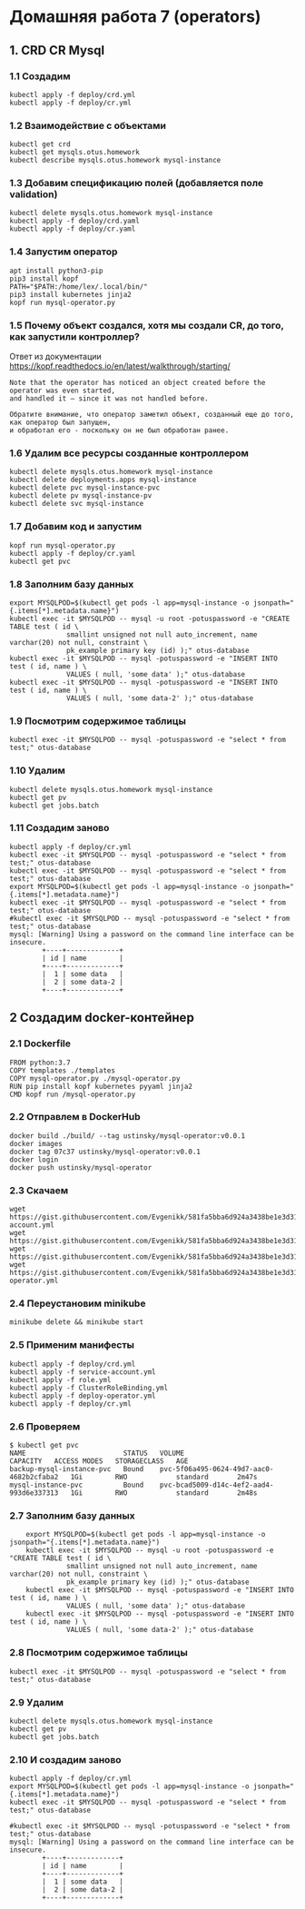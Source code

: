 
# Домашняя работа 7 (operators)
## 1. CRD CR Mysql

### 1.1 Создадим 
```
kubectl apply -f deploy/crd.yml
kubectl apply -f deploy/cr.yml
```

### 1.2 Взаимодействие с объектами
```
kubectl get crd
kubectl get mysqls.otus.homework
kubectl describe mysqls.otus.homework mysql-instance
```

### 1.3 Добавим спецификацию полей (добавляется поле validation)
```
kubectl delete mysqls.otus.homework mysql-instance
kubectl apply -f deploy/crd.yaml
kubectl apply -f deploy/cr.yaml
```

### 1.4 Запустим оператор
```
apt install python3-pip
pip3 install kopf
PATH="$PATH:/home/lex/.local/bin/"
pip3 install kubernetes jinja2
kopf run mysql-operator.py
```

### 1.5 Почему объект создался, хотя мы создали CR, до того, как запустили контроллер?
Ответ из документации https://kopf.readthedocs.io/en/latest/walkthrough/starting/
```
Note that the operator has noticed an object created before the operator was even started, 
and handled it – since it was not handled before.

Обратите внимание, что оператор заметил объект, созданный еще до того, как оператор был запущен,
и обработал его - поскольку он не был обработан ранее.
```

### 1.6 Удалим все ресурсы созданные контроллером
```
kubectl delete mysqls.otus.homework mysql-instance
kubectl delete deployments.apps mysql-instance
kubectl delete pvc mysql-instance-pvc
kubectl delete pv mysql-instance-pv
kubectl delete svc mysql-instance
```

### 1.7 Добавим код и запустим
```
kopf run mysql-operator.py
kubectl apply -f deploy/cr.yaml
kubectl get pvc
```

### 1.8 Заполним базу данных
```
export MYSQLPOD=$(kubectl get pods -l app=mysql-instance -o jsonpath="{.items[*].metadata.name}")
kubectl exec -it $MYSQLPOD -- mysql -u root -potuspassword -e "CREATE TABLE test ( id \
              smallint unsigned not null auto_increment, name varchar(20) not null, constraint \
              pk_example primary key (id) );" otus-database
kubectl exec -it $MYSQLPOD -- mysql -potuspassword -e "INSERT INTO test ( id, name ) \
              VALUES ( null, 'some data' );" otus-database 
kubectl exec -it $MYSQLPOD -- mysql -potuspassword -e "INSERT INTO test ( id, name ) \
              VALUES ( null, 'some data-2' );" otus-database
```

### 1.9 Посмотрим содержимое таблицы
```
kubectl exec -it $MYSQLPOD -- mysql -potuspassword -e "select * from test;" otus-database
```

### 1.10 Удалим 
```
kubectl delete mysqls.otus.homework mysql-instance
kubectl get pv
kubectl get jobs.batch
```

### 1.11 Создадим заново
```
kubectl apply -f deploy/cr.yml
kubectl exec -it $MYSQLPOD -- mysql -potuspassword -e "select * from test;" otus-database
kubectl exec -it $MYSQLPOD -- mysql -potuspassword -e "select * from test;" otus-database
export MYSQLPOD=$(kubectl get pods -l app=mysql-instance -o jsonpath="{.items[*].metadata.name}")
kubectl exec -it $MYSQLPOD -- mysql -potuspassword -e "select * from test;" otus-database
#kubectl exec -it $MYSQLPOD -- mysql -potuspassword -e "select * from test;" otus-database
mysql: [Warning] Using a password on the command line interface can be insecure.
        +----+-------------+
        | id | name        |
        +----+-------------+
        |  1 | some data   |
        |  2 | some data-2 |
        +----+-------------+
```


## 2 Создадим docker-контейнер
### 2.1 Dockerfile 
```
FROM python:3.7
COPY templates ./templates
COPY mysql-operator.py ./mysql-operator.py
RUN pip install kopf kubernetes pyyaml jinja2
CMD kopf run /mysql-operator.py
```

### 2.2 Отправлем в DockerHub
```
docker build ./build/ --tag ustinsky/mysql-operator:v0.0.1
docker images
docker tag 07c37 ustinsky/mysql-operator:v0.0.1
docker login
docker push ustinsky/mysql-operator
```

### 2.3 Скачаем 
```
wget https://gist.githubusercontent.com/Evgenikk/581fa5bba6d924a3438be1e3d31aa468/raw/99429270c474cc434748e1058919e27df01d9a48/service-account.yml
wget https://gist.githubusercontent.com/Evgenikk/581fa5bba6d924a3438be1e3d31aa468/raw/99429270c474cc434748e1058919e27df01d9a48/role.yml
wget https://gist.githubusercontent.com/Evgenikk/581fa5bba6d924a3438be1e3d31aa468/raw/99429270c474cc434748e1058919e27df01d9a48/ClusterRoleBinding.yml
wget https://gist.githubusercontent.com/Evgenikk/581fa5bba6d924a3438be1e3d31aa468/raw/619023d01e49ca3702357d4fded4d054cd523a9a/deploy-operator.yml
```

### 2.4 Переустановим minikube
```
minikube delete && minikube start
```

### 2.5 Применим манифесты
```
kubectl apply -f deploy/crd.yml
kubectl apply -f service-account.yml
kubectl apply -f role.yml
kubectl apply -f ClusterRoleBinding.yml 
kubectl apply -f deploy-operator.yml
kubectl apply -f deploy/cr.yml
```

### 2.6 Проверяем
```
$ kubectl get pvc
NAME                        STATUS   VOLUME                                     CAPACITY   ACCESS MODES   STORAGECLASS   AGE
backup-mysql-instance-pvc   Bound    pvc-5f06a495-0624-49d7-aac0-4682b2cfaba2   1Gi        RWO            standard       2m47s
mysql-instance-pvc          Bound    pvc-bcad5009-d14c-4ef2-aad4-993d6e337313   1Gi        RWO            standard       2m48s
```
    
### 2.7 Заполним базу данных
```
    export MYSQLPOD=$(kubectl get pods -l app=mysql-instance -o jsonpath="{.items[*].metadata.name}")
    kubectl exec -it $MYSQLPOD -- mysql -u root -potuspassword -e "CREATE TABLE test ( id \
              smallint unsigned not null auto_increment, name varchar(20) not null, constraint \
              pk_example primary key (id) );" otus-database
    kubectl exec -it $MYSQLPOD -- mysql -potuspassword -e "INSERT INTO test ( id, name ) \
              VALUES ( null, 'some data' );" otus-database 
    kubectl exec -it $MYSQLPOD -- mysql -potuspassword -e "INSERT INTO test ( id, name ) \
              VALUES ( null, 'some data-2' );" otus-database
```

### 2.8 Посмотрим содержимое таблицы
```
kubectl exec -it $MYSQLPOD -- mysql -potuspassword -e "select * from test;" otus-database
```
    
### 2.9 Удалим
```
kubectl delete mysqls.otus.homework mysql-instance
kubectl get pv
kubectl get jobs.batch
```
    
### 2.10 И создадим заново
```
kubectl apply -f deploy/cr.yml
export MYSQLPOD=$(kubectl get pods -l app=mysql-instance -o jsonpath="{.items[*].metadata.name}")
kubectl exec -it $MYSQLPOD -- mysql -potuspassword -e "select * from test;" otus-database

#kubectl exec -it $MYSQLPOD -- mysql -potuspassword -e "select * from test;" otus-database
mysql: [Warning] Using a password on the command line interface can be insecure.
        +----+-------------+
        | id | name        |
        +----+-------------+
        |  1 | some data   |
        |  2 | some data-2 |
        +----+-------------+